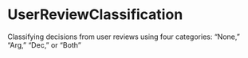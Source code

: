 # UserReviewClassification
Classifying decisions from user reviews using four categories:  “None,” “Arg,” “Dec,” or “Both”
